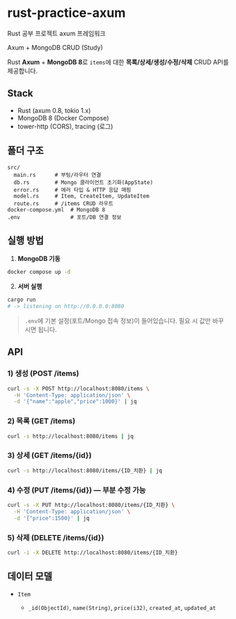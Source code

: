 # rust-practice-axum
Rust 공부 프로젝트 axum 프레임워크

Axum + MongoDB CRUD (Study)

Rust **Axum** + **MongoDB 8**로 `items`에 대한 **목록/상세/생성/수정/삭제** CRUD API를 제공합니다.

## Stack

* Rust (axum 0.8, tokio 1.x)
* MongoDB 8 (Docker Compose)
* tower-http (CORS), tracing (로그)

## 폴더 구조

```
src/
  main.rs      # 부팅/라우터 연결
  db.rs        # Mongo 클라이언트 초기화(AppState)
  error.rs     # 에러 타입 & HTTP 응답 매핑
  model.rs     # Item, CreateItem, UpdateItem
  route.rs     # /items CRUD 라우트
docker-compose.yml  # MongoDB 8
.env                # 포트/DB 연결 정보
```

## 실행 방법

1. **MongoDB 기동**

```bash
docker compose up -d
```

2. **서버 실행**

```bash
cargo run
# -> listening on http://0.0.0.0:8080
```

> `.env`에 기본 설정(포트/Mongo 접속 정보)이 들어있습니다. 필요 시 값만 바꾸시면 됩니다.

## API

### 1) 생성 (POST /items)

```bash
curl -s -X POST http://localhost:8080/items \
  -H 'Content-Type: application/json' \
  -d '{"name":"apple","price":1000}' | jq
```

### 2) 목록 (GET /items)

```bash
curl -s http://localhost:8080/items | jq
```

### 3) 상세 (GET /items/{id})

```bash
curl -s http://localhost:8080/items/{ID_치환} | jq
```

### 4) 수정 (PUT /items/{id})  — 부분 수정 가능

```bash
curl -s -X PUT http://localhost:8080/items/{ID_치환} \
  -H 'Content-Type: application/json' \
  -d '{"price":1500}' | jq
```

### 5) 삭제 (DELETE /items/{id})

```bash
curl -i -X DELETE http://localhost:8080/items/{ID_치환}
```

## 데이터 모델

* `Item`

    * `_id(ObjectId)`, `name(String)`, `price(i32)`, `created_at`, `updated_at`
